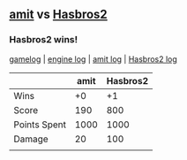 ## [amit](<../../amit/README.md>) vs [Hasbros2](<../../Hasbros2/README.md>)
### Hasbros2 wins!

[gamelog](<gamelog.json>) | [engine log](<engine>) | [amit log](<amit>) | [Hasbros2 log](<Hasbros2>)

|              | amit | Hasbros2 |
| ------------ | ---- | -------- |
| Wins         |   +0 |       +1 |
| Score        |  190 |      800 |
| Points Spent | 1000 |     1000 |
| Damage       |   20 |      100 |
|              |      |          |

